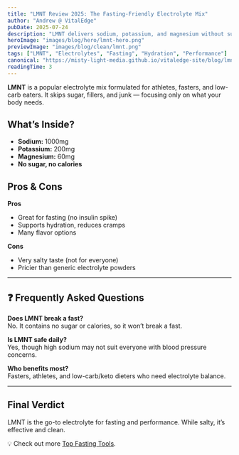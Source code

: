 ```yaml
---
title: "LMNT Review 2025: The Fasting-Friendly Electrolyte Mix"
author: "Andrew @ VitalEdge"
pubDate: 2025-07-24
description: "LMNT delivers sodium, potassium, and magnesium without sugar. Is it the best electrolyte mix for fasting and performance?"
heroImage: "images/blog/hero/lmnt-hero.png"
previewImage: "images/blog/clean/lmnt.png"
tags: ["LMNT", "Electrolytes", "Fasting", "Hydration", "Performance"]
canonical: "https://misty-light-media.github.io/vitaledge-site/blog/lmnt-review"
readingTime: 3
---
```


**LMNT** is a popular electrolyte mix formulated for athletes, fasters, and low-carb eaters. It skips sugar, fillers, and junk — focusing only on what your body needs.

## What’s Inside?

- **Sodium:** 1000mg  
- **Potassium:** 200mg  
- **Magnesium:** 60mg  
- **No sugar, no calories**  

## Pros & Cons

**Pros**  
- Great for fasting (no insulin spike)  
- Supports hydration, reduces cramps  
- Many flavor options  

**Cons**  
- Very salty taste (not for everyone)  
- Pricier than generic electrolyte powders  

---

## ❓ Frequently Asked Questions

**Does LMNT break a fast?**  
No. It contains no sugar or calories, so it won’t break a fast.

**Is LMNT safe daily?**  
Yes, though high sodium may not suit everyone with blood pressure concerns.

**Who benefits most?**  
Fasters, athletes, and low-carb/keto dieters who need electrolyte balance.

---

## Final Verdict

LMNT is the go-to electrolyte for fasting and performance. While salty, it’s effective and clean.

💡 Check out more [Top Fasting Tools](../intermittent-fasting-tools).
